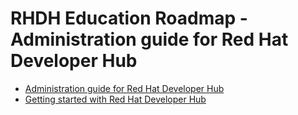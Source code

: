 # RHDH Education Roadmap - Administration guide for Red Hat Developer Hub

- [Administration guide for Red Hat Developer Hub](https://docs.redhat.com/en/documentation/red_hat_developer_hub/1.2/html/administration_guide_for_red_hat_developer_hub/index)
- [Getting started with Red Hat Developer Hub](https://docs.redhat.com/en/documentation/red_hat_developer_hub/1.2/html/getting_started_with_red_hat_developer_hub/index)
